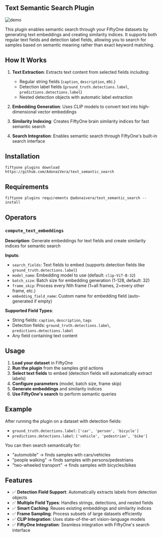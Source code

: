 ## Text Semantic Search Plugin
![demo](https://github.com/user-attachments/assets/124330f9-b564-4aae-9fe8-67a5ca0606a4)


This plugin enables semantic search through your FiftyOne datasets by generating text embeddings and creating similarity indices. It supports both regular text fields and detection label fields, allowing you to search for samples based on semantic meaning rather than exact keyword matching.

## How It Works

1. **Text Extraction**: Extracts text content from selected fields including:
   - Regular string fields (`caption`, `description`, etc.)
   - Detection label fields (`ground_truth.detections.label`, `predictions.detections.label`)
   - Nested detection objects with automatic label extraction

2. **Embedding Generation**: Uses CLIP models to convert text into high-dimensional vector embeddings

3. **Similarity Indexing**: Creates FiftyOne brain similarity indices for fast semantic search

4. **Search Integration**: Enables semantic search through FiftyOne's built-in search interface

## Installation

```shell
fiftyone plugins download https://github.com/AdonaiVera/text_semantic_search
```

## Requirements

```shell
fiftyone plugins requirements @adonaivera/text_semantic_search --install
```

## Operators

### `compute_text_embeddings`

**Description**: Generate embeddings for text fields and create similarity indices for semantic search

**Inputs**:

- `search_fields`: Text fields to embed (supports detection fields like `ground_truth.detections.label`)
- `model_name`: Embedding model to use (default: `clip-ViT-B-32`)
- `batch_size`: Batch size for embedding generation (1-128, default: 32)
- `frame_skip`: Process every Nth frame (1=all frames, 2=every other frame, etc.)
- `embedding_field_name`: Custom name for embedding field (auto-generated if empty)

**Supported Field Types**:
- String fields: `caption`, `description`, `tags`
- Detection fields: `ground_truth.detections.label`, `predictions.detections.label`
- Any field containing text content

## Usage

1. **Load your dataset** in FiftyOne
2. **Run the plugin** from the samples grid actions
3. **Select text fields** to embed (detection fields will automatically extract labels)
4. **Configure parameters** (model, batch size, frame skip)
5. **Generate embeddings** and similarity indices
6. **Use FiftyOne's search** to perform semantic queries

## Example

After running the plugin on a dataset with detection fields:
- `ground_truth.detections.label`: `['car', 'person', 'bicycle']`
- `predictions.detections.label`: `['vehicle', 'pedestrian', 'bike']`

You can then search semantically for:
- "automobile" → finds samples with cars/vehicles
- "people walking" → finds samples with persons/pedestrians
- "two-wheeled transport" → finds samples with bicycles/bikes

## Features

- ✅ **Detection Field Support**: Automatically extracts labels from detection objects
- ✅ **Multiple Field Types**: Handles strings, detections, and nested fields
- ✅ **Smart Caching**: Reuses existing embeddings and similarity indices
- ✅ **Frame Sampling**: Process subsets of large datasets efficiently
- ✅ **CLIP Integration**: Uses state-of-the-art vision-language models
- ✅ **FiftyOne Integration**: Seamless integration with FiftyOne's search interface
